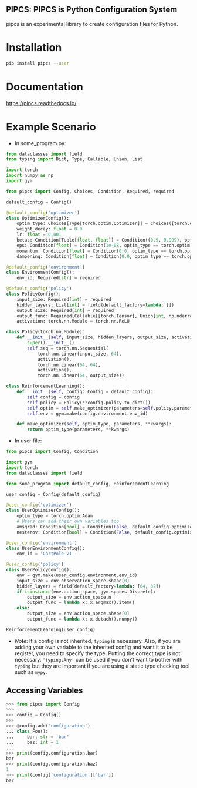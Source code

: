 PIPCS: PIPCS is Python Configuration System
-------------------------------------------

pipcs is an experimental library to create configuration files for Python.

# Installation

```bash
pip install pipcs --user
```

# Documentation
https://pipcs.readthedocs.io/

# Example Scenario

- In some_program.py:
```python
from dataclasses import field
from typing import Dict, Type, Callable, Union, List

import torch
import numpy as np
import gym

from pipcs import Config, Choices, Condition, Required, required

default_config = Config()

@default_config('optimizer')
class OptimizerConfig():
    optim_type: Choices[Type[torch.optim.Optimizer]] = Choices([torch.optim.Adam, torch.optim.SGD], default=torch.optim.Adam)
    weight_decay: float = 0.0
    lr: float = 0.001
    betas: Condition[Tuple[float, float]] = Condition((0.9, 0.999), optim_type == torch.optim.Adam)
    eps: Condition[float] = Condition(1e-08, optim_type == torch.optim.Adam)
    momentum: Condition[float] = Condition(0.0, optim_type == torch.optim.SGD)
    dampening: Condition[float] = Condition(0.0, optim_type == torch.optim.SGD)

@default_config('environment')
class EnvironmentConfig():
    env_id: Required[str] = required

@default_config('policy')
class PolicyConfig():
    input_size: Required[int] = required
    hidden_layers: List[int] = field(default_factory=lambda: [])
    output_size: Required[int] = required
    output_func: Required[Callable[[torch.Tensor], Union[int, np.ndarray]]] = required
    activation: torch.nn.Module = torch.nn.ReLU

class Policy(torch.nn.Module):
    def __init__(self, input_size, hidden_layers, output_size, activation, output_func):
        super().__init__()
        self.seq = torch.nn.Sequential(
            torch.nn.Linear(input_size, 64),
            activation(),
            torch.nn.Linear(64, 64),
            activation(),
            torch.nn.Linear(64, output_size))

class ReinforcementLearning():
    def __init__(self, config: Config = default_config):
        self.config = config
        self.policy = Policy(**config.policy.to_dict())
        self.optim = self.make_optimizer(parameters=self.policy.parameters(), **config.optimizer.to_dict())
        self.env = gym.make(config.environment.env_id)

    def make_optimizer(self, optim_type, parameters, **kwargs):
        return optim_type(parameters, **kwargs)
```

- In user file:
```python
from pipcs import Config, Condition

import gym
import torch
from dataclasses import field

from some_program import default_config, ReinforcementLearning

user_config = Config(default_config)

@user_config('optimizer')
class UserOptimizerConfig():
    optim_type = torch.optim.Adam
    # Users can add their own variables too
    amsgrad: Condition[bool] = Condition(False, default_config.optimizer.optim_type == torch.optim.Adam)
    nesterov: Condition[bool] = Condition(False, default_config.optimizer.optim_type == torch.optim.SGD)

@user_config('environment')
class UserEnvironmentConfig():
    env_id = 'CartPole-v1'

@user_config('policy')
class UserPolicyConfig():
    env = gym.make(user_config.environment.env_id)
    input_size = env.observation_space.shape[0]
    hidden_layers = field(default_factory=lambda: [64, 32])
    if isinstance(env.action_space, gym.spaces.Discrete):
        output_size = env.action_space.n
        output_func = lambda x: x.argmax().item()
    else:
        output_size = env.action_space.shape[0]
        output_func = lambda x: x.detach().numpy()

ReinforcementLearning(user_config)
```

- *Note*: If a config is not inherited, `typing` is necessary. Also, if you are adding your own variable to the inherited config and want it to be register, you need to specify the type. Putting the correct type is not necessary. `'typing.Any'` can be used if you don't want to bother with `typing` but they are important if you are using a static type checking tool such as `mypy`.

## Accessing Variables
```python
>>> from pipcs import Config
>>> 
>>> config = Config()
>>> 
>>> @config.add('configuration')
... class Foo():
...     bar: str = 'bar'
...     baz: int = 1
... 
>>> print(config.configuration.bar)
bar
>>> print(config.configuration.baz)
1
>>> print(config['configuration']['bar'])
bar
```

